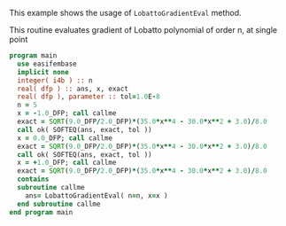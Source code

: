 This example shows the usage of `LobattoGradientEval` method.

This routine evaluates gradient of Lobatto polynomial of order n, at single point

```fortran
program main
  use easifembase
  implicit none
  integer( i4b ) :: n
  real( dfp ) :: ans, x, exact
  real( dfp ), parameter :: tol=1.0E-8
  n = 5
  x = -1.0_DFP; call callme
  exact = SQRT(9.0_DFP/2.0_DFP)*(35.0*x**4 - 30.0*x**2 + 3.0)/8.0
  call ok( SOFTEQ(ans, exact, tol ))
  x = 0.0_DFP; call callme
  exact = SQRT(9.0_DFP/2.0_DFP)*(35.0*x**4 - 30.0*x**2 + 3.0)/8.0
  call ok( SOFTEQ(ans, exact, tol ))
  x = +1.0_DFP; call callme
  exact = SQRT(9.0_DFP/2.0_DFP)*(35.0*x**4 - 30.0*x**2 + 3.0)/8.0
  contains
  subroutine callme
    ans= LobattoGradientEval( n=n, x=x )
  end subroutine callme
end program main
```

